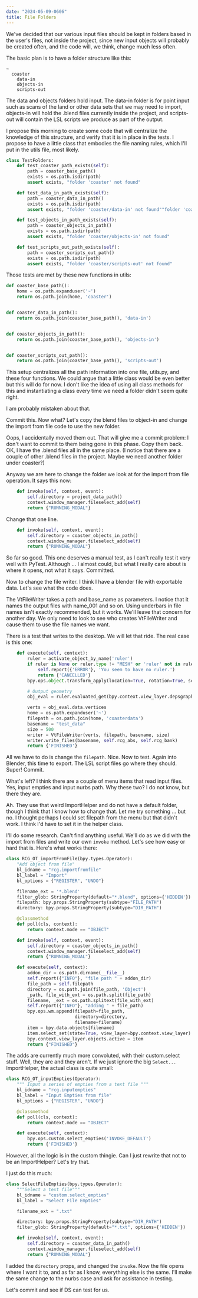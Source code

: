 ```yaml
---
date: "2024-05-09-0606"
title: File Folders
---
```


We've decided that our various input files should be kept in folders based in the user's files, not inside the project, since new input objects will probably be created often, and the code will, we think, change much less often.

The basic plan is to have a folder structure like this:

~~~
~
  coaster
    data-in
    objects-in
    scripts-out
~~~

The data and objects folders hold input. The data-in folder is for point input such as scans of the land or other data sets that we may need to import, objects-in will hold the .blend files currently inside the project, and scripts-out will contain the LSL scripts we produce as part of the output. 

I propose this morning to create some code that will centralize the knowledge of this structure, and verify that it is in place in the tests. I propose to have a little class that embodies the file naming rules, which I'll put in the utils file, most likely.

~~~python
class TestFolders:
    def test_coaster_path_exists(self):
        path = coaster_base_path()
        exists = os.path.isdir(path)
        assert exists, "folder 'coaster' not found"

    def test_data_in_path_exists(self):
        path = coaster_data_in_path()
        exists = os.path.isdir(path)
        assert exists, "folder 'coaster/data-in' not found""folder 'coaster' not found"

    def test_objects_in_path_exists(self):
        path = coaster_objects_in_path()
        exists = os.path.isdir(path)
        assert exists, "folder 'coaster/objects-in' not found"

    def test_scripts_out_path_exists(self):
        path = coaster_scripts_out_path()
        exists = os.path.isdir(path)
        assert exists, "folder 'coaster/scripts-out' not found"
~~~

Those tests are met by these new functions in utils:

~~~python
def coaster_base_path():
    home = os.path.expanduser('~')
    return os.path.join(home, 'coaster')


def coaster_data_in_path():
    return os.path.join(coaster_base_path(), 'data-in')


def coaster_objects_in_path():
    return os.path.join(coaster_base_path(), 'objects-in')


def coaster_scripts_out_path():
    return os.path.join(coaster_base_path(), 'scripts-out')
~~~

This setup centralizes all the path information into one file, utils.py, and these four functions. We could argue that a little class would be even better but this will do for now. I don't like the idea of using all class methods for this and instantiating a class every time we need a folder didn't seem quite right.

I am probably mistaken about that.

Commit this. Now what? Let's copy the blend files to object-in and change the import from file code to use the new folder.

Oops, I accidentally moved them out. That will give me a commit problem: I don't want to commit to them being gone in this phase. Copy them back. OK, I have the .blend files all in the same place. (I notice that there are a couple of other .blend files in the project. Maybe we need another folder under coaster?)

Anyway we are here to change the folder we look at for the import from file operation. It says this now:

~~~python
    def invoke(self, context, event):
        self.directory = project_data_path()
        context.window_manager.fileselect_add(self)
        return {"RUNNING_MODAL"}
~~~

Change that one line. 

~~~python
    def invoke(self, context, event):
        self.directory = coaster_objects_in_path()
        context.window_manager.fileselect_add(self)
        return {"RUNNING_MODAL"}
~~~

So far so good. This one deserves a manual test, as I can't really test it very well with PyTest. Although ... I almost could, but what I really care about is where it opens, not what it says. Committed.

Now to change the file writer. I think I have a blender file with exportable data. Let's see what the code does.

The VtFileWriter takes a path and base_name as parameters. I notice that it names the output files with name_001 and so on. Using underbars in file names isn't exactly recommended, but it works. We'll leave that concern for another day. We only need to look to see who creates VtFileWriter and cause them to use the file names we want.

There is a test that writes to the desktop. We will let that ride. The real case is this one:

~~~python
    def execute(self, context):
        ruler = activate_object_by_name('ruler')
        if ruler is None or ruler.type != "MESH" or 'ruler' not in ruler.name:
            self.report({'ERROR'}, 'You seem to have no ruler.')
            return {'CANCELLED'}
        bpy.ops.object.transform_apply(location=True, rotation=True, scale=True)

        # Output geometry
        obj_eval = ruler.evaluated_get(bpy.context.view_layer.depsgraph)

        verts = obj_eval.data.vertices
        home = os.path.expanduser('~')
        filepath = os.path.join(home, 'coasterdata')
        basename = "test_data"
        size = 500
        writer = VtFileWriter(verts, filepath, basename, size)
        writer.write_files(basename, self.rcg_abs, self.rcg_bank)
        return {'FINISHED'}
~~~

All we have to do is change the `filepath`. Nice. Now to test. Again into Blender, this time to export. The LSL script files go where they should. Super! Commit. 

What's left? I think there are a couple of menu items that read input files. Yes, input empties and input nurbs path. Why these two? I do not know, but there they are.

Ah. They use that weird ImportHelper and do not have a default folder, though I think that I know how to change that. Let me try something ... but no. I thought perhaps I could set filepath from the menu but that didn't work. I think I'd have to set it in the helper class.

I'll do some research. Can't find anything useful. We'll do as we did with the import from files and write our own `invoke` method. Let's see how easy or hard that is. Here's what works there:

~~~python
class RCG_OT_importFromFile(bpy.types.Operator):
    "Add object from file"
    bl_idname = "rcg.importfromfile"
    bl_label = "Import"
    bl_options = {"REGISTER", "UNDO"}

    filename_ext = '*.blend'
    filter_glob: StringProperty(default="*.blend", options={'HIDDEN'})
    filepath: bpy.props.StringProperty(subtype="FILE_PATH")
    directory: bpy.props.StringProperty(subtype="DIR_PATH")

    @classmethod
    def poll(cls, context):
        return context.mode == "OBJECT"

    def invoke(self, context, event):
        self.directory = coaster_objects_in_path()
        context.window_manager.fileselect_add(self)
        return {"RUNNING_MODAL"}

    def execute(self, context):
        addon_dir = os.path.dirname(__file__)
        self.report({"INFO"}, "file path " + addon_dir)
        file_path = self.filepath
        directory = os.path.join(file_path, 'Object')
        _path, file_with_ext = os.path.split(file_path)
        filename, _ext = os.path.splitext(file_with_ext)
        self.report({"INFO"}, "adding " + file_path)
        bpy.ops.wm.append(filepath=file_path,
                          directory=directory,
                          filename=filename)
        item = bpy.data.objects[filename]
        item.select_set(state=True, view_layer=bpy.context.view_layer)
        bpy.context.view_layer.objects.active = item
        return {"FINISHED"}
~~~

The adds are currently much more convoluted, with their custom.select stuff. Well, they are and they aren't. If we just ignore the big `Select...` ImportHelper, the actual class is quite small:

~~~python
class RCG_OT_inputEmpties(Operator):
    """ Input a series of empties from a text file """
    bl_idname = "rcg.inputempties"
    bl_label = "Input Empties from file"
    bl_options = {"REGISTER", "UNDO"}

    @classmethod
    def poll(cls, context):
        return context.mode == "OBJECT"

    def execute(self, context):
        bpy.ops.custom.select_empties('INVOKE_DEFAULT')
        return {'FINISHED'}
~~~

However, all the logic is in the custom thingie. Can I just rewrite that not to be an ImportHelper? Let's try that.


I just do this much:

~~~python
class SelectFileEmpties(bpy.types.Operator):
    """Select a text file"""
    bl_idname = "custom.select_empties"
    bl_label = "Select File Empties"

    filename_ext = ".txt"

    directory: bpy.props.StringProperty(subtype="DIR_PATH")
    filter_glob: StringProperty(default="*.txt", options={'HIDDEN'})

    def invoke(self, context, event):
        self.directory = coaster_data_in_path()
        context.window_manager.fileselect_add(self)
        return {"RUNNING_MODAL"}
~~~

I added the `directory` props, and changed the `invoke`. Now the file opens where I want it to, and as far as I know, everything else is the same. I'll make the same change to the nurbs case and ask for assistance in testing.

Let's commit and see if DS can test for us.